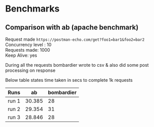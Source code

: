 # Benchmarks

## Comparison with ab (apache benchmark)

Request made `https://postman-echo.com/get?foo1=bar1&foo2=bar2`  
Concurrency level : 10  
Requests made: 1000  
Keep Alive: yes  

During all the requests bombardier wrote to csv & also did some post processing on response  

Below table states time taken in secs to complete 1k requests   


| Runs|ab| bombardier|
|-----|--|-----------|
| run 1 | 30.385  | 28  |
| run 2 | 29.354  | 31  |
| run 3 | 28.846  | 28  |
